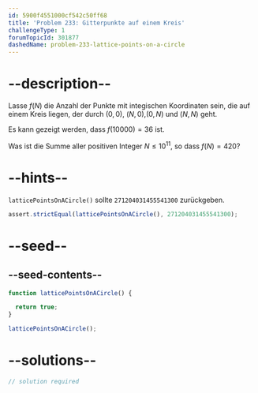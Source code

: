 ```yaml
---
id: 5900f4551000cf542c50ff68
title: 'Problem 233: Gitterpunkte auf einem Kreis'
challengeType: 1
forumTopicId: 301877
dashedName: problem-233-lattice-points-on-a-circle
---
```


# --description--

Lasse $f(N)$ die Anzahl der Punkte mit integischen Koordinaten sein, die auf einem Kreis liegen, der durch $(0,0)$, $(N,0)$,$(0,N)$ und $(N,N)$ geht.

Es kann gezeigt werden, dass $f(10000) = 36$ ist.

Was ist die Summe aller positiven Integer $N ≤ {10}^{11}$, so dass $f(N) = 420$?

# --hints--

`latticePointsOnACircle()` sollte `271204031455541300` zurückgeben.

```js
assert.strictEqual(latticePointsOnACircle(), 271204031455541300);
```

# --seed--

## --seed-contents--

```js
function latticePointsOnACircle() {

  return true;
}

latticePointsOnACircle();
```

# --solutions--

```js
// solution required
```
